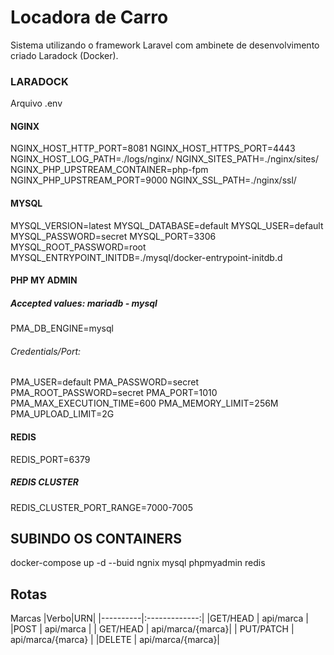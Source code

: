 # Locadora de Carro

Sistema utilizando o framework Laravel com ambinete de desenvolvimento criado Laradock (Docker).

### LARADOCK

Arquivo .env

#### NGINX 
NGINX_HOST_HTTP_PORT=8081
NGINX_HOST_HTTPS_PORT=4443
NGINX_HOST_LOG_PATH=./logs/nginx/
NGINX_SITES_PATH=./nginx/sites/
NGINX_PHP_UPSTREAM_CONTAINER=php-fpm
NGINX_PHP_UPSTREAM_PORT=9000
NGINX_SSL_PATH=./nginx/ssl/

#### MYSQL 
MYSQL_VERSION=latest
MYSQL_DATABASE=default
MYSQL_USER=default
MYSQL_PASSWORD=secret
MYSQL_PORT=3306
MYSQL_ROOT_PASSWORD=root
MYSQL_ENTRYPOINT_INITDB=./mysql/docker-entrypoint-initdb.d

#### PHP MY ADMIN 

##### Accepted values: mariadb - mysql

PMA_DB_ENGINE=mysql

###### Credentials/Port:

PMA_USER=default
PMA_PASSWORD=secret
PMA_ROOT_PASSWORD=secret
PMA_PORT=1010
PMA_MAX_EXECUTION_TIME=600
PMA_MEMORY_LIMIT=256M
PMA_UPLOAD_LIMIT=2G

#### REDIS

REDIS_PORT=6379

##### REDIS CLUSTER ###

REDIS_CLUSTER_PORT_RANGE=7000-7005


## SUBINDO OS CONTAINERS
docker-compose up -d --buid ngnix mysql phpmyadmin redis

## Rotas

Marcas
|Verbo|URN|
|----------|:-------------:|
|GET/HEAD  |  api/marca |
|POST      |    api/marca |
| GET/HEAD | api/marca/{marca}|
| PUT/PATCH | api/marca/{marca} |
|DELETE    | api/marca/{marca}|



